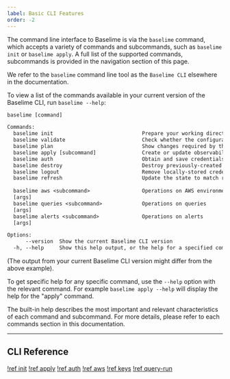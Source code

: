 ```yaml
---
label: Basic CLI Features
order: -2
---
```


The command line interface to Baselime is via the `baselime` command, which accepts a variety of commands and subcommands, such as `baselime init` or `baselime apply`. A full list of the supported commands, subcommands is provided in the navigation section of this page.

We refer to the `baselime` command line tool as the `Baselime CLI` elsewhere in the documentation.

To view a list of the commands available in your current version of the Baselime CLI, run `baselime --help`:

```txt
baselime [command] 

Commands:
  baselime init                             Prepare your working directory for other commands
  baselime validate                         Check whether the configuration is valid
  baselime plan                             Show changes required by the current configuration
  baselime apply [subcommand]               Create or update observability configurations
  baselime auth                             Obtain and save credentials for an environment
  baselime destroy                          Destroy previously-created observability configurations
  baselime logout                           Remove locally-stored credentials for an environment
  baselime refresh                          Update the state to match remote systems
  
  baselime aws <subcommand>                 Operations on AWS environment integrations
  [args]                             
  baselime queries <subcommand>             Operations on queries
  [args]
  baselime alerts <subcommand>              Operations on alerts
  [args]

Options:
      --version  Show the current Baselime CLI version                                        [boolean]
  -h, --help     Show this help output, or the help for a specified command or subcommand     [boolean]
```

(The output from your current Baselime CLI version might differ from the above example).

To get specific help for any specific command, use the `--help` option with the relevant command. For example `baselime apply --help` will display the help for the "apply" command.

The built-in help describes the most important and relevant characteristics of each command and subcommand. For more details, please refer to each commands section in this documentation. 

---

## CLI Reference

[!ref init](./reference/init.md)
[!ref apply](./reference/apply.md)
[!ref auth](./reference/auth.md)
[!ref aws](./reference/aws.md)
[!ref keys](./reference/keys.md)
[!ref query-run](./reference/query-run.md)

